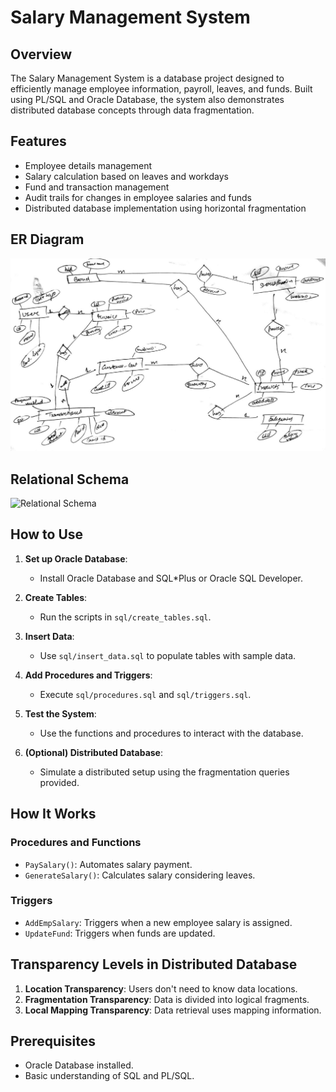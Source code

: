 # Salary Management System

## Overview
The Salary Management System is a database project designed to efficiently manage employee information, payroll, leaves, and funds. Built using PL/SQL and Oracle Database, the system also demonstrates distributed database concepts through data fragmentation.

## Features
- Employee details management
- Salary calculation based on leaves and workdays
- Fund and transaction management
- Audit trails for changes in employee salaries and funds
- Distributed database implementation using horizontal fragmentation

## ER Diagram
![ER Diagram](docs/ER_Diagram.png)

## Relational Schema
![Relational Schema](docs/RelationalSchema.png)

## How to Use
1. **Set up Oracle Database**:
   - Install Oracle Database and SQL*Plus or Oracle SQL Developer.

2. **Create Tables**:
   - Run the scripts in `sql/create_tables.sql`.

3. **Insert Data**:
   - Use `sql/insert_data.sql` to populate tables with sample data.

4. **Add Procedures and Triggers**:
   - Execute `sql/procedures.sql` and `sql/triggers.sql`.

5. **Test the System**:
   - Use the functions and procedures to interact with the database.

6. **(Optional) Distributed Database**:
   - Simulate a distributed setup using the fragmentation queries provided.

## How It Works
### Procedures and Functions
- `PaySalary()`: Automates salary payment.
- `GenerateSalary()`: Calculates salary considering leaves.

### Triggers
- `AddEmpSalary`: Triggers when a new employee salary is assigned.
- `UpdateFund`: Triggers when funds are updated.

## Transparency Levels in Distributed Database
1. **Location Transparency**: Users don't need to know data locations.
2. **Fragmentation Transparency**: Data is divided into logical fragments.
3. **Local Mapping Transparency**: Data retrieval uses mapping information.

## Prerequisites
- Oracle Database installed.
- Basic understanding of SQL and PL/SQL.